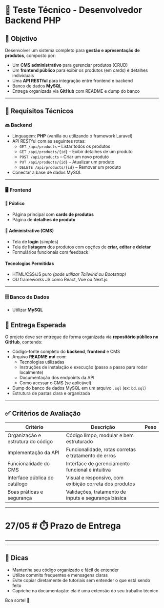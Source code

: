 # 🧪 Teste Técnico - Desenvolvedor Backend PHP

## 🎯 Objetivo

Desenvolver um sistema completo para **gestão e apresentação de produtos**, composto por:

- Um **CMS administrativo** para gerenciar produtos (CRUD)
- Um **frontend público** para exibir os produtos (em cards) e detalhes individuais
- Uma **API RESTful** para integração entre frontend e backend
- Banco de dados **MySQL**
- Entrega organizada via **GitHub** com README e dump do banco

---

## 🧱 Requisitos Técnicos

### 🔙 Backend

- Linguagem: **PHP** (vanilla ou utilizando o framework Laravel)
- API RESTful com as seguintes rotas:
  - `GET /api/products` – Listar todos os produtos
  - `GET /api/products/{id}` – Exibir detalhes de um produto
  - `POST /api/products` – Criar um novo produto
  - `PUT /api/products/{id}` – Atualizar um produto
  - `DELETE /api/products/{id}` – Remover um produto
- Conectar à base de dados MySQL

---

### 🖥️ Frontend

#### 📢 Público

- Página principal com **cards de produtos**
- Página de **detalhes de produto**

#### 🔐 Administrativo (CMS)

- Tela de **login** (simples)
- Tela de **listagem** dos produtos com opções de **criar, editar e deletar**
- Formulários funcionais com feedback

#### Tecnologias Permitidas

- HTML/CSS/JS puro *(pode utilizar Tailwind ou Bootstrap)*
- OU frameworks JS como React, Vue ou Next.js

---

### 🗄️ Banco de Dados

- Utilizar **MySQL**



## 📁 Entrega Esperada

O projeto deve ser entregue de forma organizada via **repositório público no GitHub**, contendo:

- Código-fonte completo do **backend**, **frontend** e CMS
- Arquivo **README.md** com:
  - Tecnologias utilizadas
  - Instruções de instalação e execução (passo a passo para rodar localmente)
  - Documentação dos endpoints da API
  - Como acessar o CMS (se aplicável)
- Dump do banco de dados MySQL em um arquivo `.sql` (ex: `bd.sql`)
- Estrutura de pastas clara e organizada

---

## ✅ Critérios de Avaliação

| Critério                         | Descrição | Peso |
|----------------------------------|-----------|------|
| Organização e estrutura do código | Código limpo, modular e bem estruturado  |
| Implementação da API             | Funcionalidade, rotas corretas e tratamento de erros  |
| Funcionalidade do CMS            | Interface de gerenciamento funcional e intuitiva |
| Interface pública do catálogo    | Visual e responsivo, com exibição correta dos produtos |
| Boas práticas e segurança        | Validações, tratamento de inputs e segurança básica  |

---

# 27/05 # ⏱️ Prazo de Entrega

****

---

## 🧠 Dicas

- Mantenha seu código organizado e fácil de entender
- Utilize commits frequentes e mensagens claras
- Evite copiar diretamente de tutoriais sem entender o que está sendo feito
- Capriche na documentação: ela é uma extensão do seu trabalho técnico

Boa sorte! 🚀